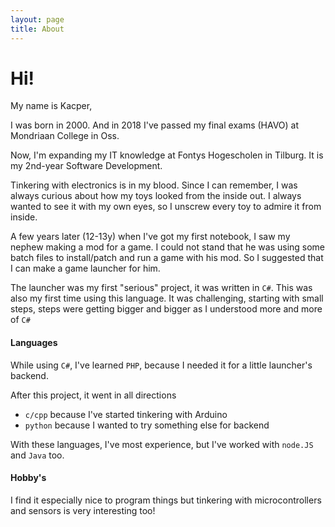 ```yaml
---
layout: page
title: About
---
```


# Hi!

My name is Kacper, 

I was born in 2000. And in 2018 I've passed my final exams (HAVO) at Mondriaan College in Oss.

Now, I'm expanding my IT knowledge at Fontys Hogescholen in Tilburg. It is my 2nd-year Software Development.

Tinkering with electronics is in my blood. Since I can remember, I was always curious about how my toys looked from the inside out. I always wanted to see it with my own eyes, so I unscrew every toy to admire it from inside.

A few years later (12-13y) when I've got my first notebook, I saw my nephew making a mod for a game. I could not stand that he was using some batch files to install/patch and run a game with his mod. So I suggested that I can make a game launcher for him.

The launcher was my first "serious" project, it was written in `C#`. This was also my first time using this language.
It was challenging, starting with small steps, steps were getting bigger and bigger as I understood more and more of `C#`

#### Languages

While using `C#`, I've learned `PHP`, because I needed it for a little launcher's backend.

After this project, it went in all directions
- `c/cpp` because I've started tinkering with Arduino
- `python` because I wanted to try something else for backend

With these languages, I've most experience, but I've worked with `node.JS` and `Java` too.

#### Hobby's

I find it especially nice to program things but tinkering with microcontrollers and sensors is very interesting too!
